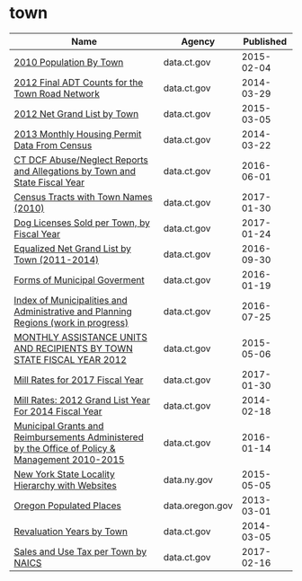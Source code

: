 # town

Name | Agency | Published
---- | ---- | ---------
[2010 Population By Town](../socrata/vnar-mt35.md) | data.ct.gov | 2015-02-04
[2012 Final ADT Counts for the Town Road Network](../socrata/6pv4-wi89.md) | data.ct.gov | 2014-03-29
[2012 Net Grand List by Town](../socrata/ebya-9ie6.md) | data.ct.gov | 2015-03-05
[2013 Monthly Housing Permit Data From Census](../socrata/nua2-26ye.md) | data.ct.gov | 2014-03-22
[CT DCF Abuse/Neglect Reports and Allegations by Town and State Fiscal Year](../socrata/337d-73fs.md) | data.ct.gov | 2016-06-01
[Census Tracts with Town Names (2010)](../socrata/f43y-uvqp.md) | data.ct.gov | 2017-01-30
[Dog Licenses Sold per Town, by Fiscal Year](../socrata/j9dq-in2k.md) | data.ct.gov | 2017-01-24
[Equalized Net Grand List by Town (2011-2014)](../socrata/8rr8-a322.md) | data.ct.gov | 2016-09-30
[Forms of Municipal Goverment](../socrata/rn4x-2mrw.md) | data.ct.gov | 2016-01-19
[Index of Municipalities and Administrative and Planning Regions (work in progress)](../socrata/ex8d-mq3p.md) | data.ct.gov | 2016-07-25
[MONTHLY ASSISTANCE UNITS AND RECIPIENTS BY TOWN STATE FISCAL YEAR 2012](../socrata/nace-rgfz.md) | data.ct.gov | 2015-05-06
[Mill Rates for 2017 Fiscal Year](../socrata/kb3c-yi4w.md) | data.ct.gov | 2017-01-30
[Mill Rates: 2012 Grand List Year For 2014 Fiscal Year](../socrata/686s-2uqm.md) | data.ct.gov | 2014-02-18
[Municipal Grants and Reimbursements Administered by the Office of Policy & Management 2010-2015](../socrata/5w85-2euh.md) | data.ct.gov | 2016-01-14
[New York State Locality Hierarchy with Websites](../socrata/55k6-h6qq.md) | data.ny.gov | 2015-05-05
[Oregon Populated Places](../socrata/c6z4-hjsu.md) | data.oregon.gov | 2013-03-01
[Revaluation Years by Town](../socrata/2se9-jnuq.md) | data.ct.gov | 2014-03-05
[Sales and Use Tax per Town by NAICS](../socrata/rkm7-uwkb.md) | data.ct.gov | 2017-02-16

